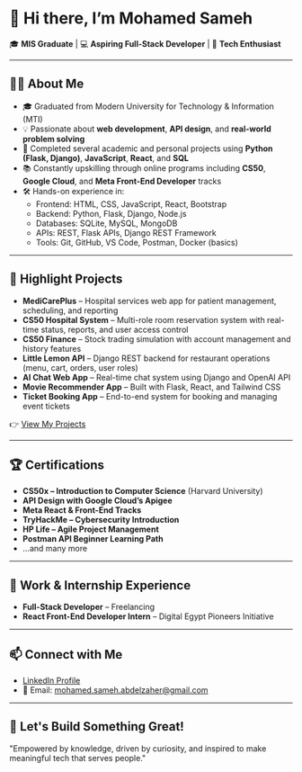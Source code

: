 # 👋 Hi there, I’m Mohamed Sameh

🎓 **MIS Graduate** | 💻 **Aspiring Full-Stack Developer** | 🚀 **Tech Enthusiast**

---

## 👨‍💻 About Me

- 🎓 Graduated from Modern University for Technology & Information (MTI)  
- 💡 Passionate about **web development**, **API design**, and **real-world problem solving**  
- 🔁 Completed several academic and personal projects using **Python (Flask, Django)**, **JavaScript**, **React**, and **SQL**  
- 📚 Constantly upskilling through online programs including **CS50**, **Google Cloud**, and **Meta Front-End Developer** tracks  
- 🛠️ Hands-on experience in:
  - Frontend: HTML, CSS, JavaScript, React, Bootstrap  
  - Backend: Python, Flask, Django, Node.js  
  - Databases: SQLite, MySQL, MongoDB  
  - APIs: REST, Flask APIs, Django REST Framework  
  - Tools: Git, GitHub, VS Code, Postman, Docker (basics)

---

## 📌 Highlight Projects

- **MediCarePlus** – Hospital services web app for patient management, scheduling, and reporting  
- **CS50 Hospital System** – Multi-role room reservation system with real-time status, reports, and user access control  
- **CS50 Finance** – Stock trading simulation with account management and history features  
- **Little Lemon API** – Django REST backend for restaurant operations (menu, cart, orders, user roles)  
- **AI Chat Web App** – Real-time chat system using Django and OpenAI API  
- **Movie Recommender App** – Built with Flask, React, and Tailwind CSS  
- **Ticket Booking App** – End-to-end system for booking and managing event tickets

👉 [View My Projects](https://github.com/ms228823?tab=repositories)

---

## 🏆 Certifications

- **CS50x – Introduction to Computer Science** (Harvard University)  
- **API Design with Google Cloud’s Apigee**  
- **Meta React & Front-End Tracks**  
- **TryHackMe – Cybersecurity Introduction**  
- **HP Life – Agile Project Management**  
- **Postman API Beginner Learning Path**  
- ...and many more

---

## 💼 Work & Internship Experience

- **Full-Stack Developer** – Freelancing  
- **React Front-End Developer Intern** – Digital Egypt Pioneers Initiative  


---

## 📫 Connect with Me

- [LinkedIn Profile](https://www.linkedin.com/in/mohamed-sameh-abdelzaher)  
- 📧 Email: mohamed.sameh.abdelzaher@gmail.com

---

## 🚀 Let's Build Something Great!

"Empowered by knowledge, driven by curiosity, and inspired to make meaningful tech that serves people."

